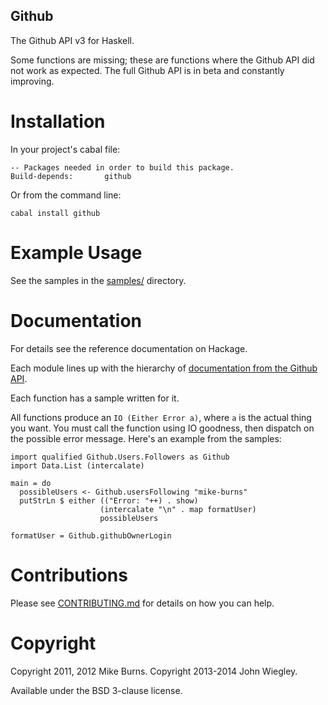 Github
------

The Github API v3 for Haskell.

Some functions are missing; these are functions where the Github API did
not work as expected. The full Github API is in beta and constantly
improving.

Installation
============

In your project's cabal file:

    -- Packages needed in order to build this package.
    Build-depends:       github

Or from the command line:

    cabal install github

Example Usage
=============

See the samples in the
[samples/](https://github.com/fpco/github/tree/master/samples) directory.

Documentation
=============

For details see the reference documentation on Hackage.

Each module lines up with the hierarchy of
[documentation from the Github API](http://developer.github.com/v3/).

Each function has a sample written for it.

All functions produce an `IO (Either Error a)`, where `a` is the actual thing
you want. You must call the function using IO goodness, then dispatch on the
possible error message. Here's an example from the samples:

    import qualified Github.Users.Followers as Github
    import Data.List (intercalate)

    main = do
      possibleUsers <- Github.usersFollowing "mike-burns"
      putStrLn $ either (("Error: "++) . show)
                        (intercalate "\n" . map formatUser)
                        possibleUsers

    formatUser = Github.githubOwnerLogin

Contributions
=============

Please see
[CONTRIBUTING.md](https://github.com/fpco/github/blob/master/CONTRIBUTING.md)
for details on how you can help.

Copyright
=========

Copyright 2011, 2012 Mike Burns.
Copyright 2013-2014 John Wiegley.

Available under the BSD 3-clause license.
